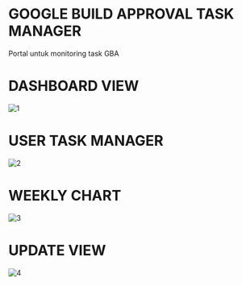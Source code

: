# GOOGLE BUILD APPROVAL TASK MANAGER
Portal untuk monitoring task GBA

# DASHBOARD VIEW
![1](https://github.com/endrisusanto/tkdn/assets/37654511/3ff23d1b-88fc-4fd7-b9af-e47dbe767219)

# USER TASK MANAGER
![2](https://github.com/endrisusanto/tkdn/assets/37654511/675763c5-53de-4630-ab68-97edc5568e25)

# WEEKLY CHART
![3](https://github.com/endrisusanto/tkdn/assets/37654511/7a6a8b13-1f47-4260-a0e6-b509b575c4f4)

# UPDATE VIEW
![4](https://github.com/endrisusanto/tkdn/assets/37654511/6ff031ec-d888-4a12-b2ce-76bbabc44490)
